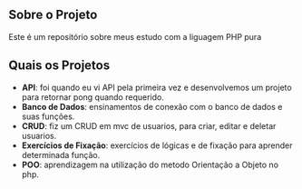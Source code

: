 ## Sobre o Projeto
Este é um repositório sobre meus estudo com a liguagem PHP pura 

## Quais os Projetos
- **API**: foi quando eu vi API pela primeira vez e desenvolvemos um projeto para retornar pong quando requerido.
- **Banco de Dados**: ensinamentos de conexão com o banco de dados e suas funções.
- **CRUD**: fiz um CRUD em mvc de usuarios, para criar, editar e deletar usuarios.
- **Exercícios de Fixação**: exercícios de lógicas e de fixação para aprender determinada função.
- **POO**: aprendizagem na utilização do metodo Orientação a Objeto no php.
